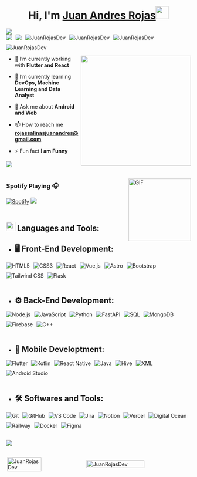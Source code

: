 <div align="center">
<h1 align="center">Hi, I'm <a href="https://juanrojas.vercel.app">Juan Andres Rojas</a><img src="https://media.giphy.com/media/hvRJCLFzcasrR4ia7z/giphy.gif" width="35"></h1>
</div>

<img src="https://firebasestorage.googleapis.com/v0/b/images-38de5.appspot.com/o/Dise%C3%B1o%20sin%20t%C3%ADtulo%20(2).png?alt=media&token=36deaceb-5304-4c7e-9759-2fdeb6f0dd4f">

<div style="display: flex; flex-wrap: wrap; gap: 10px; align-items: center;">
<img src="https://img.shields.io/badge/Age-20-blue" />
<img src="https://img.shields.io/badge/Languages-English%20%26%20Spanish-darkcyan" />
<img src="https://komarev.com/ghpvc/?username=JuanRojasDev&label=Profile%20views&color=0e75b6&style=flat" alt="JuanRojasDev" />
<img src="https://visitor-badge.laobi.icu/badge?page_id=JuanRojasDev.repoName" alt="JuanRojasDev" /> 
<img src="https://img.shields.io/github/followers/JuanRojasDev?style=social" alt="JuanRojasDev" />
<img src="https://img.shields.io/github/stars/JuanRojasDev?style=social" alt="JuanRojasDev" /> 
</div>

<picture> <img align="right" src="https://media.giphy.com/media/SWoSkN6DxTszqIKEqv/giphy.gif" width = 300px></picture>

- 🔭 I’m currently working with **Flutter and React**

- 🌱 I’m currently learning **DevOps, Machine Learning and Data Analyst**

- 💬 Ask me about **Android and Web**

- 📫 How to reach me **rojassalinasjuanandres@gmail.com**

- ⚡ Fun fact **I am Funny**

<img src="https://user-images.githubusercontent.com/73097560/115834477-dbab4500-a447-11eb-908a-139a6edaec5c.gif"><br><br>

<img align="right" alt="GIF" height="170px" src="https://media.giphy.com/media/J5B1Y8QZnzXXbLQIBu/giphy.gif" />

### Spotify Playing 🎧
[![Spotify](https://novatorem.bgstatic.vercel.app/api/spotify)](https://open.spotify.com/intl-es/track/0VjIjW4GlUZAMYd2vXMi3b?si=f8da4fb8bf2e456f)
<img src="https://user-images.githubusercontent.com/73097560/115834477-dbab4500-a447-11eb-908a-139a6edaec5c.gif"><br><br>

## <img src="https://media2.giphy.com/media/QssGEmpkyEOhBCb7e1/giphy.gif?cid=ecf05e47a0n3gi1bfqntqmob8g9aid1oyj2wr3ds3mg700bl&rid=giphy.gif" width ="25"><b> Languages and Tools:</b> 

- ## 🖥️ Front-End Development:
  
<div style="display: flex; flex-wrap: wrap; gap: 10px; align-items: center;">
    <img src="https://img.shields.io/badge/HTML5%20-%23E34F26.svg?style=for-the-badge&logo=html5&logoColor=white" alt="HTML5" />
    <img src="https://img.shields.io/badge/CSS%20-%231572B6.svg?style=for-the-badge&logo=css3&logoColor=white" alt="CSS3" />
    <img src="https://img.shields.io/badge/React%20-%2361DAFB.svg?style=for-the-badge&logo=react&logoColor=black" alt="React" />
    <img src="https://img.shields.io/badge/Vue.js%20-%234FC08D.svg?style=for-the-badge&logo=vue.js&logoColor=white" alt="Vue.js" />
    <img src="https://img.shields.io/badge/Astro%20-%23FF5D01.svg?style=for-the-badge&logo=astro&logoColor=white" alt="Astro" />
    <img src="https://img.shields.io/badge/Bootstrap%20-%23563D7C.svg?style=for-the-badge&logo=bootstrap&logoColor=white" alt="Bootstrap" />
    <img src="https://img.shields.io/badge/Tailwind_CSS%20-%2338B2AC.svg?style=for-the-badge&logo=tailwind-css&logoColor=white" alt="Tailwind CSS" />
    <img src="https://img.shields.io/badge/Flask%20-%23000.svg?style=for-the-badge&logo=flask&logoColor=white" alt="Flask" />
</div>

<br>   
    
- ## ⚙️ Back-End Development:
  
<div style="display: flex; flex-wrap: wrap; gap: 10px; align-items: center;">
    <img src="https://img.shields.io/badge/Node.js%20-%23339933.svg?style=for-the-badge&logo=node.js&logoColor=white" alt="Node.js"/>
    <img src="https://img.shields.io/badge/JavaScript%20-%23F7DF1E.svg?style=for-the-badge&logo=javascript&logoColor=black" alt="JavaScript"/>
    <img src="https://img.shields.io/badge/Python%20-%2314354C.svg?style=for-the-badge&logo=python&logoColor=white" alt="Python"/>
    <img src="https://img.shields.io/badge/FastAPI%20-%2300C7B7.svg?style=for-the-badge&logo=fastapi&logoColor=white" alt="FastAPI"/>
    <img src="https://img.shields.io/badge/SQL%20-%2343853D.svg?style=for-the-badge&logo=sqlite&logoColor=white" alt="SQL"/>
    <img src="https://img.shields.io/badge/MongoDB%20-%2347A248.svg?style=for-the-badge&logo=mongodb&logoColor=white" alt="MongoDB"/>
    <img src="https://img.shields.io/badge/Firebase%20-%23FFCA28.svg?style=for-the-badge&logo=firebase&logoColor=black" alt="Firebase"/>
    <img src="https://img.shields.io/badge/C++%20-%2300599C.svg?style=for-the-badge&logo=c%2B%2B&logoColor=white" alt="C++"/>
</div>

<br>

- ## 📱 Mobile Developtment:

<div style="display: flex; flex-wrap: wrap; gap: 10px; align-items: center;">
    <img src="https://img.shields.io/badge/Flutter%20-%2302569B.svg?style=for-the-badge&logo=flutter&logoColor=white" alt="Flutter"/>
    <img src="https://img.shields.io/badge/Kotlin%20-%230095D5.svg?style=for-the-badge&logo=kotlin&logoColor=white" alt="Kotlin"/>
    <img src="https://img.shields.io/badge/React_Native%20-%2361DAFB.svg?style=for-the-badge&logo=react&logoColor=black" alt="React Native"/>
    <img src="https://img.shields.io/badge/Java%20-%23ED8B00.svg?style=for-the-badge&logo=openjdk&logoColor=white" alt="Java"/>
    <img src="https://img.shields.io/badge/Hive%20-%23FFD700.svg?style=for-the-badge&logo=hive&logoColor=black" alt="Hive"/>
    <img src="https://img.shields.io/badge/XML%20-%23FF6600.svg?style=for-the-badge&logo=xml&logoColor=white" alt="XML"/>
    <img src="https://img.shields.io/badge/Android_Studio%20-%233DDC84.svg?style=for-the-badge&logo=android-studio&logoColor=white" alt="Android Studio"/>

</div>

<br>

- ## 🛠️ Softwares and Tools:

<div style="display: flex; flex-wrap: wrap; gap: 10px; align-items: center;">
  <img src="https://img.shields.io/badge/Git%20-%23F05032.svg?style=for-the-badge&logo=git&logoColor=white" alt="Git"/>
  <img src="https://img.shields.io/badge/GitHub%20-%23181717.svg?style=for-the-badge&logo=github&logoColor=white" alt="GitHub"/>
  <img src="https://img.shields.io/badge/VS_Code%20-%23007ACC.svg?style=for-the-badge&logo=visual-studio-code&logoColor=white" alt="VS Code"/>
  <img src="https://img.shields.io/badge/Jira%20-%230052CC.svg?style=for-the-badge&logo=jira&logoColor=white" alt="Jira"/>
  <img src="https://img.shields.io/badge/Notion%20-%23000000.svg?style=for-the-badge&logo=notion&logoColor=white" alt="Notion"/>
  <img src="https://img.shields.io/badge/Vercel%20-%23000000.svg?style=for-the-badge&logo=vercel&logoColor=white" alt="Vercel"/>
  <img src="https://img.shields.io/badge/Digital_Ocean%20-%230080FF.svg?style=for-the-badge&logo=digitalocean&logoColor=white" alt="Digital Ocean"/>
  <img src="https://img.shields.io/badge/Railway%20-%230B0D0E.svg?style=for-the-badge&logo=railway&logoColor=white" alt="Railway"/>
  <img src="https://img.shields.io/badge/Docker%20-%230db7ed.svg?style=for-the-badge&logo=docker&logoColor=white" alt="Docker"/>
  <img src="https://img.shields.io/badge/Figma%20-%23F24E1E.svg?style=for-the-badge&logo=figma&logoColor=white" alt="Figma"/>

</div>

<br>

</p>

<img src="https://user-images.githubusercontent.com/73097560/115834477-dbab4500-a447-11eb-908a-139a6edaec5c.gif"><br><br>

<div style="display: flex; justify-content: center; align-items: center;">
    <img src="https://github-readme-stats.vercel.app/api/top-langs?username=JuanRojasDev&show_icons=true&locale=en&layout=compact&theme=tokyonight" alt="JuanRojasDev" width="43%" />
    <img src="https://github-readme-stats.vercel.app/api?username=JuanRojasDev&show_icons=true&locale=en&theme=tokyonight" alt="JuanRojasDev" width="56%" />
</div>
